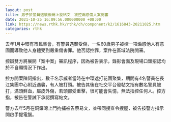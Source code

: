 ```yaml
---
layout: post
title: 男子於警員遇襲後網上發帖文　被控煽惑傷人案開審
date: 2021-10-25 16:09:56.000000000 +08:00
link: https://news.rthk.hk/rthk/ch/component/k2/1616843-20211025.htm
categories: rthk
---
```


去年1月中環有市民集會，有警員遇襲受傷，一名60歲男子被控一項煽惑他人有意圖而導致他人身體受到嚴重傷害罪。他否認控罪，案件在區域法院開審。

控辯雙方將展開「案中案」審訊程序，因為被告表示，錄影會面及現場口頭招認均於不自願情況下作出。

控方開案陳詞指出，數千名示威者當時在中環遮打花園聚集，期間有4名警員在長江集團中心附近遇襲，有人被打頭。被告其後在社交平台發帖文指有數名警員被打，滿頭鮮血，屬皮外傷，若頭部受重擊，很可能會失憶，無法指控任何人。控方指，被告在警誡下承認撰寫帖文。

警方去年5月在銅鑼灣上門拘捕被告蔡易文，並帶同搜查令搜屋，被告按警方指示開啟手提電腦。
